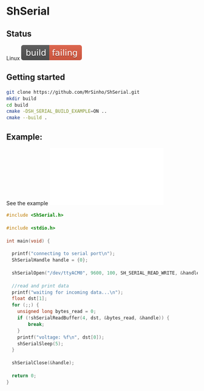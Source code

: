 # ShSerial

## Status 
Linux ![status_badge](.ShCI/status.svg)

## Getting started

```bash
git clone https://github.com/MrSinho/ShSerial.git
mkdir build 
cd build
cmake -DSH_SERIAL_BUILD_EXAMPLE=ON ..
cmake --build .
```

## Example:

See the example ![here](ShSerialExample/src/ShSerialExample.c)

```c
#include <ShSerial.h>

#include <stdio.h>

int main(void) {

  printf("connecting to serial port\n");
  ShSerialHandle handle = {0};

  shSerialOpen("/dev/ttyACM0", 9600, 100, SH_SERIAL_READ_WRITE, &handle);

  //read and print data
  printf("waiting for incoming data...\n");
  float dst[1];
  for (;;) {
    unsigned long bytes_read = 0;
    if (!shSerialReadBuffer(4, dst, &bytes_read, &handle)) { 
    	break; 
    }
    printf("voltage: %f\n", dst[0]);
    shSerialSleep(5);
  }
  
  shSerialClose(&handle);

  return 0;
}
```